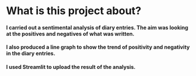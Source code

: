 # What is this project about?

#### I carried out a sentimental analysis of diary entries. The aim was looking at the positives and negatives of what was written.
#### I also produced a line graph to show the trend of positivity and negativity in the diary entries.
#### I used Streamlit to upload the result of the analysis.
